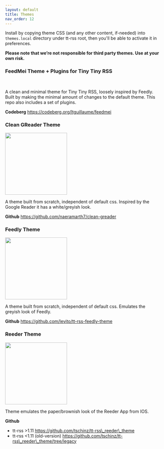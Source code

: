 ```yaml
---
layout: default
title: Themes
nav_order: 12
---
```


Install by copying theme CSS (and any other content, if-needed) into ``themes.local`` directory under tt-rss root, then you'll be able to activate it in preferences.

**Please note that we’re not responsible for third party themes. Use at your own risk.**

### FeedMei Theme + Plugins for Tiny Tiny RSS

<img src="https://codeberg.org/ltguillaume/feedmei/media/branch/main/SCREENSHOT.png" alt="">
<img src="https://codeberg.org/ltguillaume/feedmei/media/branch/main/SCREENSHOT2.png" alt="">

A clean and minimal theme for Tiny Tiny RSS, loosely inspired by Feedly. Built by making the minimal amount of changes to the default theme. This repo also includes a set of plugins.

**Codeberg** <https://codeberg.org/ltguillaume/feedmei>

### Clean GReader Theme

<img src="https://raw.github.com/naeramarth7/clean-greader/master/img/preview.png" alt="" style="width: 200px;"/>

A theme built from scratch, independent of default css. Inspired by the
Google Reader it has a white/greyish look.

**Github** <https://github.com/naeramarth7/clean-greader>

### Feedly Theme

<img src="https://raw.github.com/levito/tt-rss-feedly-theme/master/feedly-screenshots/feedly-expandable.png" alt="" style="width: 200px;"/>

A theme built from scratch, independent of default css. Emulates the greyish look of Feedly.

**Github** <https://github.com/levito/tt-rss-feedly-theme>

### Reeder Theme

<img src="https://github.com/tschinz/tt-rss_reeder_theme/blob/master/reeder_screenshot/combined_mode_1.png?raw=true" alt="" style="width: 200px;"/>

Theme emulates the paper/brownish look of the Reeder App from IOS.

**Github**

* tt-rss \>1.11 <https://github.com/tschinz/tt-rss\_reeder\_theme>
* tt-rss \<1.11 (old-version) <https://github.com/tschinz/tt-rss\_reeder\_theme/tree/legacy>
